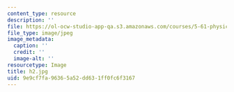 ```yaml
---
content_type: resource
description: ''
file: https://ol-ocw-studio-app-qa.s3.amazonaws.com/courses/5-61-physical-chemistry-fall-2007/9e9cf7fa96365a52dd631ff0fc6f3167_h2.jpg
file_type: image/jpeg
image_metadata:
  caption: ''
  credit: ''
  image-alt: ''
resourcetype: Image
title: h2.jpg
uid: 9e9cf7fa-9636-5a52-dd63-1ff0fc6f3167
---
```

